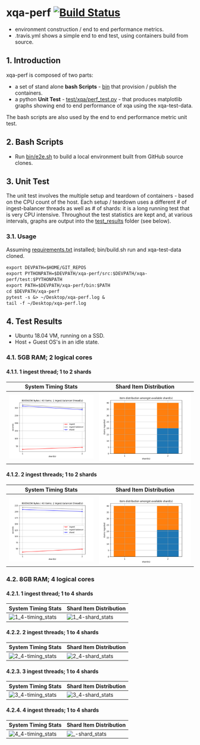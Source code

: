 # xqa-perf [![Build Status](https://travis-ci.org/jameshnsears/xqa-perf.svg?branch=master)](https://travis-ci.org/jameshnsears/xqa-perf) 
* environment construction / end to end performance metrics.
* .travis.yml shows a simple end to end test, using containers build from source.

## 1. Introduction
xqa-perf is composed of two parts:
* a set of stand alone **bash Scripts** - [bin](bin) that provision / publish the containers.
* a python **Unit Test** - [test/xqa/perf_test.py](test/xqa/perf_test.py) - that produces matplotlib graphs showing end to end performance of xqa using the xqa-test-data.

The bash scripts are also used by the end to end performance metric unit test.

## 2. Bash Scripts
* Run [bin/e2e.sh](bin/e2e.sh) to build a local environment built from GitHub source clones.

## 3. Unit Test
The unit test involves the multiple setup and teardown of containers - based on the CPU count of the host. Each setup / teardown uses a different # of ingest-balancer threads as well as # of shards: it is a long running test that is very CPU intensive. Throughout the test statistics are kept and, at various intervals, graphs are output into the [test_results](test_results) folder (see below).

### 3.1. Usage
Assuming [requirements.txt](requirements.txt) installed; bin/build.sh run and xqa-test-data cloned.

```
export DEVPATH=$HOME/GIT_REPOS
export PYTHONPATH=$DEVPATH/xqa-perf/src:$DEVPATH/xqa-perf/test:$PYTHONPATH
export PATH=$DEVPATH/xqa-perf/bin:$PATH
cd $DEVPATH/xqa-perf
pytest -s &> ~/Desktop/xqa-perf.log &
tail -f ~/Desktop/xqa-perf.log
```

## 4. Test Results
* Ubuntu 18.04 VM, running on a SSD.
* Host + Guest OS's in an idle state.

### 4.1. 5GB RAM; 2 logical cores

#### 4.1.1. 1 ingest thread; 1 to 2 shards
| System Timing Stats | Shard Item Distribution |
| ------------- | ------------- |
| ![1_2-timing_stats](e2e_results/1_2-timing_stats.png?raw=true) | ![1_2-shard_stats](e2e_results/1_2-shard_stats.png)  |

#### 4.1.2. 2 ingest threads; 1 to 2 shards
| System Timing Stats | Shard Item Distribution |
| ------------- | ------------- |
| ![2_2-timing_stats](e2e_results/2_2-timing_stats.png) | ![2_2-shard_stats](e2e_results/2_2-shard_stats.png)  |

### 4.2. 8GB RAM; 4 logical cores

#### 4.2.1. 1 ingest thread; 1 to 4 shards
| System Timing Stats | Shard Item Distribution |
| ------------- | ------------- |
| ![1_4-timing_stats](e2e_results/1_4-timing_stats.png) | ![1_4-shard_stats](e2e_results/1_4-shard_stats.png)  |

#### 4.2.2. 2 ingest threads; 1 to 4 shards
| System Timing Stats | Shard Item Distribution |
| ------------- | ------------- |
| ![2_4-timing_stats](e2e_results/2_4-timing_stats.png) | ![2_4-shard_stats](e2e_results/2_4-shard_stats.png)  |

#### 4.2.3. 3 ingest threads; 1 to 4 shards
| System Timing Stats | Shard Item Distribution |
| ------------- | ------------- |
| ![3_4-timing_stats](e2e_results/3_4-timing_stats.png) | ![3_4-shard_stats](e2e_results/3_4-shard_stats.png)  |

#### 4.2.4. 4 ingest threads; 1 to 4 shards
| System Timing Stats | Shard Item Distribution |
| ------------- | ------------- |
| ![4_4-timing_stats](e2e_results/4_4-timing_stats.png) | ![_-shard_stats](e2e_results/4_4-shard_stats.png)  |
